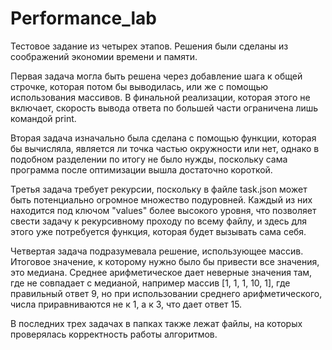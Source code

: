 ﻿# Performance_lab

Тестовое задание из четырех этапов. 
Решения были сделаны из соображений экономии времени и памяти.

Первая задача могла быть решена через добавление шага к общей строчке, которая потом 
бы выводилась, или же с помощью использования массивов. В финальной реализации, которая этого не включает,
скорость вывода ответа по большей части ограничена лишь командой print.

Вторая задача изначально была сделана с помощью функции, которая бы вычисляла,
является ли точка частью окружности или нет, однако в подобном разделении
по итогу не было нужды, поскольку сама программа после оптимизации вышла достаточно
короткой.

Третья задача требует рекурсии, поскольку в файле task.json может быть потенциально
огромное множество подуровней. Каждый из них находится под ключом "values" более высокого
уровня, что позволяет свести задачу к рекурсивному проходу по всему файлу, и здесь
для этого уже потребуется функция, которая будет вызывать сама себя.

Четвертая задача подразумевала решение, использующее массив. Итоговое значение,
к которому нужно было бы привести все значения, это медиана. Среднее арифметическое 
дает неверные значения там, где не совпадает с медианой, например массив [1, 1, 1, 10, 1],
где правильный ответ 9, но при использовании среднего арифметического, числа приравниваются не к 1, а к 3,
что дает ответ 15.

В последних трех задачах в папках также лежат файлы, на которых проверялась корректность
работы алгоритмов. 
